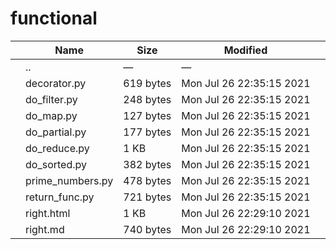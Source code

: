functional
==========

<table><thead><tr class="header"><th></th><th>Name</th><th>Size</th><th>Modified</th><th></th></tr></thead><tbody><tr class="odd"><td></td><td><span class="goup">..</span></td><td>—</td><td>—</td><td></td></tr><tr class="even"><td></td><td><span class="name">decorator.py</span></td><td>619 bytes</td><td>Mon Jul 26 22:35:15 2021</td><td></td></tr><tr class="odd"><td></td><td><span class="name">do_filter.py</span></td><td>248 bytes</td><td>Mon Jul 26 22:35:15 2021</td><td></td></tr><tr class="even"><td></td><td><span class="name">do_map.py</span></td><td>127 bytes</td><td>Mon Jul 26 22:35:15 2021</td><td></td></tr><tr class="odd"><td></td><td><span class="name">do_partial.py</span></td><td>177 bytes</td><td>Mon Jul 26 22:35:15 2021</td><td></td></tr><tr class="even"><td></td><td><span class="name">do_reduce.py</span></td><td>1 KB</td><td>Mon Jul 26 22:35:15 2021</td><td></td></tr><tr class="odd"><td></td><td><span class="name">do_sorted.py</span></td><td>382 bytes</td><td>Mon Jul 26 22:35:15 2021</td><td></td></tr><tr class="even"><td></td><td><span class="name">prime_numbers.py</span></td><td>478 bytes</td><td>Mon Jul 26 22:35:15 2021</td><td></td></tr><tr class="odd"><td></td><td><span class="name">return_func.py</span></td><td>721 bytes</td><td>Mon Jul 26 22:35:15 2021</td><td></td></tr><tr class="even"><td></td><td><span class="name">right.html</span></td><td>1 KB</td><td>Mon Jul 26 22:29:10 2021</td><td></td></tr><tr class="odd"><td></td><td><span class="name">right.md</span></td><td>740 bytes</td><td>Mon Jul 26 22:29:10 2021</td><td></td></tr></tbody></table>
